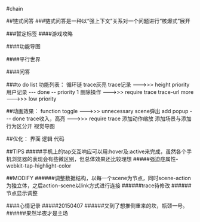 #chain

##链式问答
###链式问答是一种以“强上下文”关系对一个问题进行“核爆式”展开

###暂定标签
####游戏攻略

####功能导图

####平行世界

####问答


###to do list
功能列表：
循环链
trace灰亮
trace记录 --->>> height priority
用户记录 --- done
-- priority 1 
删除操作
--->>> require trace
trace-url
more --->>> low priority

##动画效果：
function toggle
--->>> unnecessary
scene弹出
 add popup --- done
trace收入，高亮
--->>> require trace
添加动作缩放
添加场景与添加行为区分开
视觉导图

##优化：
界面
逻辑
代码

##TIPS
#####手机上的tap交互响应可以用:hover及:active来完成，虽然各个手机浏览器的表现会有些微区别，但总体效果还比较理想
#####强迫症属性-webkit-tap-highlight-color

##MODIFY
######调整数据结构，以每一个scene为节点，同时scene-action为独立体，之后action-scene以link方式进行连接
######trace待修改
######节点显示调整

####心情记录
#####20150407
######又到了想推倒重来的坎，瓶颈一号。
######果然半夜才是主场
